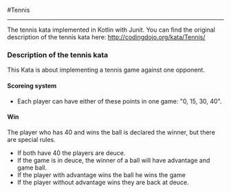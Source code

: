 #Tennis
____
The tennis kata implemented in Kotlin with Junit.
You can find the original description of the tennis kata here: http://codingdojo.org/kata/Tennis/

### Description of the tennis kata
This Kata is about implementing a tennis game against one opponent.

#### Scoreing system
- Each player can have either of these points in one game: "0, 15, 30, 40". 

#### Win
The player who has 40 and wins the ball is declared the winner, but there are special rules.
- If both have 40 the players are deuce. 
- If the game is in deuce, the winner of a ball will have advantage and game ball. 
- If the player with advantage wins the ball he wins the game 
- If the player without advantage wins they are back at deuce.